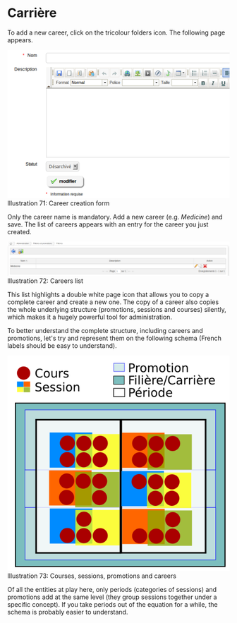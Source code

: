 # Carrière

To add a new career, click on the tricolour folders icon. The following page appears.

![](../../../.gitbook/assets/graficos87%20%281%29.png)Illustration 71: Career creation form

Only the career name is mandatory. Add a new career \(e.g. _Medicine_\) and save. The list of careers appears with an entry for the career you just created.

![](../../../.gitbook/assets/graficos89%20%281%29.png)Illustration 72: Careers list

This list highlights a double white page icon that allows you to copy a complete career and create a new one. The copy of a career also copies the whole underlying structure \(promotions, sessions and courses\) silently, which makes it a hugely powerful tool for administration.

To better understand the complete structure, including careers and promotions, let's try and represent them on the following schema \(French labels should be easy to understand\).

![](../../../.gitbook/assets/graficos90%20%281%29.png)Illustration 73: Courses, sessions, promotions and careers

Of all the entities at play here, only periods \(categories of sessions\) and promotions add at the same level \(they group sessions together under a specific concept\). If you take periods out of the equation for a while, the schema is probably easier to understand.

